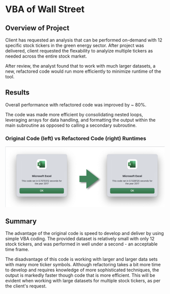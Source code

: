 # VBA of Wall Street


## Overview of Project
Client has requested an analysis that can be performed on-demand with 12 specific stock tickers in the green energy sector. After project was delivered, client requested the flexability to analyize multiple tickers as needed across the entire stock market.

After review, the analyst found that to work with much larger datasets, a new, refactored code would run more efficiently to minimize runtime of the tool.

## Results
Overall performance with refactored code was improved by ~ 80%.

The code was made more efficient by consolidating nested loops, leveraging arrays for data handling, and formatting the output within the main subroutine as opposed to calling a secondary subroutine.

### Original Code (left) vs Refactored Code (right) Runtimes
![2017](Resources/VBA_Challenge_2017.png)

## Summary
The advantage of the original code is speed to develop and deliver by using simple VBA coding. The provided dataset is relatively small with only 12 stock tickers, and was performed in well under a second - an acceptable time frame.

The disadvantage of this code is working with larger and larger data sets with many more ticker symbols. Although refactoring takes a bit more time to develop and requires knowledge of more sophisticated techniques, the output is markedly faster though code that is more efficient. This will be evident when working with large datasets for multiple stock tickers, as per the client's request.
